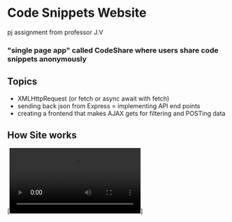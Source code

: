 
# Code Snippets Website
pj assignment from professor J.V

### "single page app" called CodeShare where users share code snippets anonymously 

## Topics 
- XMLHttpRequest (or fetch or async await with fetch)
- sending back json from Express
= implementing API end points
- creating a frontend that makes AJAX gets for filtering and POSTing data

## How Site works 
[![video](/docs/example.mov)]
